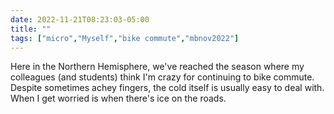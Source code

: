 ---date: 2022-11-21T08:23:03-05:00title: ""tags: ["micro","Myself","bike commute","mbnov2022"]---Here in the Northern Hemisphere, we've reached the season where my colleagues (and students) think I'm crazy for continuing to bike commute. Despite sometimes achey fingers, the cold itself is usually easy to deal with. When I get worried is when there's ice on the roads.